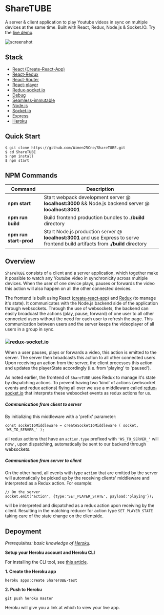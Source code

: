 # ShareTUBE

A server & client application to play Youtube videos in sync on multiple devices at the same time. Built with React, Redux, Node.js & Socket.IO. Try the [live demo](https://Share-TUBE.herokuapp.com).

![screenshot](https://user-images.githubusercontent.com/6198229/31607425-929b75e0-b26c-11e7-8500-dbd5323741d2.gif)


Stack
-----

- [React (Create-React-App)](https://github.com/facebookincubator/create-react-app)
- [React-Redux](https://github.com/reactjs/react-redux)
- [React-Router](https://github.com/ReactTraining/react-router)
- [React-player](https://github.com/CookPete/react-player)
- [Redux-socket.io](https://github.com/itaylor/redux-socket.io)
- [Debug](https://github.com/visionmedia/debug)
- [Seamless-immutable](https://github.com/rtfeldman/seamless-immutable)
- [Node.js](https://nodejs.org)
- [Socket.io](https://github.com/socketio/socket.io)
- [Express](https://github.com/expressjs/express)
- [Heroku](https://www.heroku.com/)


Quick Start
-----------

```shell
$ git clone https://github.com/Aimen25Cne/ShareTUBE.git
$ cd ShareTUBE
$ npm install
$ npm start
```


NPM Commands
------------

|Command|Description|
|---|---|
|**npm start**|Start webpack development server @ **localhost:3000** && Node.js backend server @ **localhost:3001**|
|**npm run build**|Build frontend production bundles to **./build** directory|
|**npm run start-prod**|Start Node.js production server @ **localhost:3001** and use Express to serve frontend build artifacts from **./build** directory|


Overview
------------
`ShareTUBE` consists of a client and a server application, which together make it possible to watch any Youtube video in synchronicity across multiple devices. When the user of one device plays, pauses or forwards the video this action will also happen on all the other connected devices.

The frontend is built using React ([create-react-app](https://github.com/facebookincubator/create-react-app)) and [Redux](https://github.com/reactjs/redux) (to manage it's state).  It communicates with the Node.js backend side of the application through websockets. Through the use of websockets, the backend can easily broadcast the actions (play, pause, forward) of one user to all other connected users without the need for each user to refresh the page. This communication between users and the server keeps the videoplayer of all users in a group in sync. 

### ![redux-socket.io]()
When a user pauses, plays or forwards a video, this action is emitted to the server. The server then broadcasts this action to all other connected users. Upon receiving an action from the server, the client processes this action and updates the playerState accordingly (i.e. from 'playing' to 'paused'). 

As noted earlier, the frontend of `ShareTUBE` uses Redux to manage it's state by dispatching actions. To prevent having two ‘kind’ of actions (websocket events and redux actions) flying all over we use a middleware called [redux-socket.io](https://github.com/itaylor/redux-socket.io) that interprets these websocket events as redux actions for us.

##### Communication from client to server
By initializing this middleware with a 'prefix' parameter:
```shell 
const socketIoMiddleware = createSocketIoMiddleware ( socket, 'WS_TO_SERVER_' );
```
all redux actions that have an `action.type` prefixed with `'WS_TO_SERVER_'` will now , upon dispatching, automatically be sent to our backend through websockets. 

##### Communication from server to client
On the other hand, all events with type `action` that are emitted by the server will automatically be picked up by the receiving clients' middleware and interpreted as a Redux action. For example:
```shell 
// On the server
socket.emit('action', {type:'SET_PLAYER_STATE', payload:'playing'});
```
will be interpreted and dispatched as a redux action upon receiving by the client. Resulting in the matching reducer for action type `SET_PLAYER_STATE` taking care of the state change on the clientside. 

Depoyment
------------

*Prerequisites: basic knowledge of [Heroku](https://www.heroku.com/).*

**Setup your Heroku account and Heroku CLI**

For installing the CLI tool, see [this article](https://devcenter.heroku.com/articles/heroku-command-line).

**1. Create the Heroku app**

```
heroku apps:create ShareTUBE-test
```

**2. Push to Heroku**

```
git push heroku master
```

Heroku will give you a link at which to view your live app.